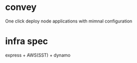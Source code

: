 # convey
One click deploy node applications with mimnal configuration

# infra spec
express + AWS(SST) + dynamo
